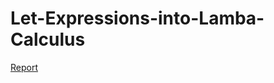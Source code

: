 # Let-Expressions-into-Lamba-Calculus
<a href="https://github.com/NightWarriorbg/Let-Expressions-into-Lamba-Calculus/blob/main/report.pdf">Report</a>
